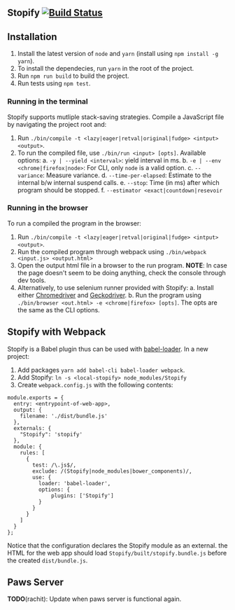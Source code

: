 ## Stopify [![Build Status](http://23.20.114.147:5000/buildStatus/icon?job=stopify-build/master)](http://23.20.114.147:5000/job/stopify-build/job/master/)

## Installation
1. Install the latest version of `node` and `yarn` (install using `npm install -g yarn`).
2. To install the dependecies, run `yarn` in the root of the project.
3. Run `npm run build` to build the project.
4. Run tests using `npm test`.

### Running in the terminal
Stopify supports mutliple stack-saving strategies. Compile a JavaScript file by navigating the project root and:
1. Run `./bin/compile -t <lazy|eager|retval|original|fudge> <intput> <output>`.
2. To run the compiled file, use `./bin/run <input> [opts]`. Available options:
   a. `-y | --yield <interval>`: yield interval in ms.
   b. `-e | --env <chrome|firefox|node>`: For CLI, only `node` is a valid option.
   c. `--variance`: Measure variance.
   d. `--time-per-elapsed`: Estimate to the internal b/w internal suspend calls.
   e. `--stop`: Time (in ms) after which program should be stopped.
   f. `--estimator <exact|countdown|resevoir`


### Running in the browser
To run a compiled the program in the browser:
1. Run `./bin/compile -t <lazy|eager|retval|original|fudge> <intput> <output>`.
2. Run the compiled program through webpack using `./bin/webpack <input.js> <output.html>`
3. Open the output html file in a browser to the run program. **NOTE**: In case the page doesn't seem to be doing anything, check the console through dev tools.
4. Alternatively, to use selenium runner provided with Stopify:
   a. Install either [Chromedriver](http://chromedriver.storage.googleapis.com/2.30/chromedriver_linux64.zip) and [Geckodriver](https://github.com/mozilla/geckodriver/releases/download/v0.18.0/geckodriver-v0.18.0-linux64.tar.gz).
   b. Run the program using `./bin/browser <out.html> -e <chrome|firefox> [opts]`. The opts are the same as the CLI options.

## Stopify with Webpack

Stopify is a Babel plugin thus can be used with [babel-loader]. In a new
project:

1. Add packages `yarn add babel-cli babel-loader webpack`.
2. Add Stopify: `ln -s <local-stopify> node_modules/Stopify`
3. Create `webpack.config.js` with the following contents:

```
module.exports = {
  entry: <entrypoint-of-web-app>,
  output: {
    filename: './dist/bundle.js'
  },
  externals: {
    "Stopify": 'stopify'
  },  
  module: {
    rules: [
      {
        test: /\.js$/,
        exclude: /(Stopify|node_modules|bower_components)/,
        use: {
          loader: 'babel-loader',
          options: {
              plugins: ['Stopify']
          }
        }
      }
    ]
  }
};
```

Notice that the configuration declares the Stopify module as an external. 
the HTML for the web app should load `Stopify/built/stopify.bundle.js` before
the created `dist/bundle.js`.

## Paws Server
**TODO**(rachit): Update when paws server is functional again.


[babel-loader]: https://github.com/babel/babel-loader